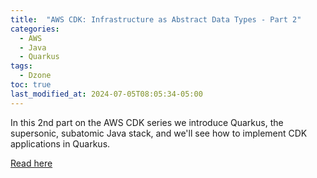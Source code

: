 ```yaml
---
title:  "AWS CDK: Infrastructure as Abstract Data Types - Part 2"
categories:
  - AWS
  - Java
  - Quarkus
tags:
  - Dzone
toc: true
last_modified_at: 2024-07-05T08:05:34-05:00
---
```


In this 2nd part on the AWS CDK series we introduce Quarkus, the supersonic, subatomic Java stack, and we'll see how to implement CDK applications in Quarkus.

[Read here](https://dzone.com/articles/aws-cdk-infrastructure-as-abstract-data-types-pt-2)
